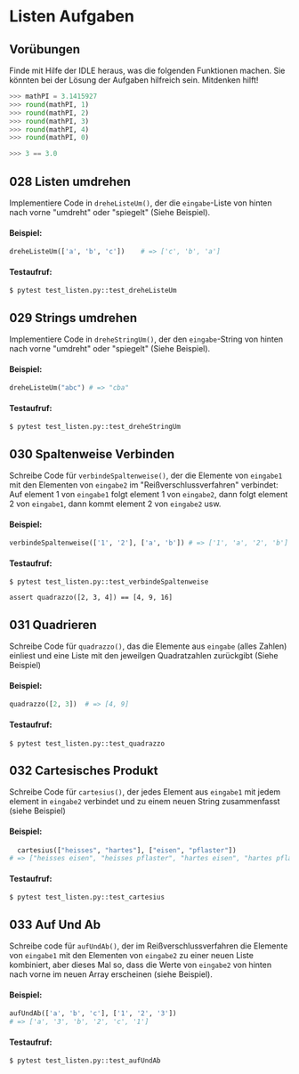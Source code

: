 # Listen Aufgaben

## Vorübungen

Finde mit Hilfe der IDLE heraus, was die folgenden Funktionen machen.  Sie
könnten bei der Lösung der Aufgaben hilfreich sein. Mitdenken hilft!

```py
>>> mathPI = 3.1415927
>>> round(mathPI, 1)
>>> round(mathPI, 2)
>>> round(mathPI, 3)
>>> round(mathPI, 4)
>>> round(mathPI, 0)

>>> 3 == 3.0
```

## 028 Listen umdrehen

Implementiere Code in `dreheListeUm()`, der die `eingabe`-Liste von hinten nach
vorne "umdreht" oder "spiegelt" (Siehe Beispiel).


#### Beispiel:

```py
dreheListeUm(['a', 'b', 'c'])    # => ['c', 'b', 'a']
```

#### Testaufruf:

```
$ pytest test_listen.py::test_dreheListeUm
```



## 029 Strings umdrehen

Implementiere Code in `dreheStringUm()`, der den `eingabe`-String von hinten nach
vorne "umdreht" oder "spiegelt" (Siehe Beispiel).


#### Beispiel:

```py
dreheListeUm("abc") # => "cba"
```

#### Testaufruf:

```
$ pytest test_listen.py::test_dreheStringUm
```



## 030 Spaltenweise Verbinden

Schreibe Code für `verbindeSpaltenweise()`, der die Elemente von `eingabe1` mit den Elementen von `eingabe2` im "Reißverschlussverfahren" verbindet: Auf element 1 von `eingabe1` folgt element 1 von `eingabe2`, dann folgt element 2 von `eingabe1`, dann kommt element 2 von `eingabe2` usw.


#### Beispiel:

```py
verbindeSpaltenweise(['1', '2'], ['a', 'b']) # => ['1', 'a', '2', 'b']
```

#### Testaufruf:

```
$ pytest test_listen.py::test_verbindeSpaltenweise
```



    assert quadrazzo([2, 3, 4]) == [4, 9, 16]

## 031 Quadrieren

Schreibe Code für `quadrazzo()`, das die Elemente aus `eingabe` (alles Zahlen) einliest und eine Liste mit den jeweilgen Quadratzahlen zurückgibt (Siehe Beispiel)

#### Beispiel:

```py
quadrazzo([2, 3])  # => [4, 9]
```

#### Testaufruf:

```
$ pytest test_listen.py::test_quadrazzo
```


## 032 Cartesisches Produkt


Schreibe Code für `cartesius()`, der jedes Element aus `eingabe1` mit jedem element in `eingabe2` verbindet und zu einem neuen String zusammenfasst (siehe Beispiel)



#### Beispiel:

```py
  cartesius(["heisses", "hartes"], ["eisen", "pflaster"]) 
# => ["heisses eisen", "heisses pflaster", "hartes eisen", "hartes pflaster"]
```

#### Testaufruf:

```
$ pytest test_listen.py::test_cartesius
```

## 033 Auf Und Ab


Schreibe code für `aufUndAb()`, der im Reißverschlussverfahren die Elemente von
`eingabe1` mit den Elementen von `eingabe2` zu einer neuen Liste kombiniert,
aber dieses Mal so, dass die Werte von `eingabe2` von hinten nach vorne im
neuen Array erscheinen (siehe Beispiel).


#### Beispiel:

```py
aufUndAb(['a', 'b', 'c'], ['1', '2', '3'])
# => ['a', '3', 'b', '2', 'c', '1']
```

#### Testaufruf:

```
$ pytest test_listen.py::test_aufUndAb
```



